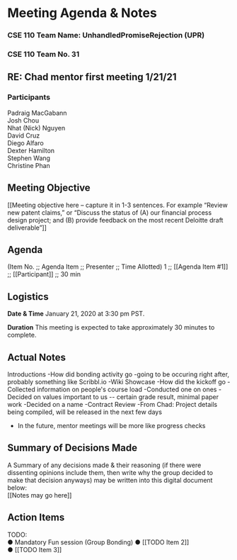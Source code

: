 # Meeting Agenda & Notes

### CSE 110 Team Name: UnhandledPromiseRejection (UPR)
### CSE 110 Team No. 31

## RE: Chad mentor first meeting 1/21/21
### Participants

Padraig MacGabann  
Josh Chou  
Nhat (Nick) Nguyen  
David Cruz  
Diego Alfaro  
Dexter Hamilton  
Stephen Wang  
Christine Phan  
 
## Meeting Objective
[[Meeting objective here – capture it in 1-3 sentences. For example “Review new patent claims,” or “Discuss the status of (A) our financial process design project; and (B) provide feedback on the most recent Deloitte draft deliverable”]] 

## Agenda
(Item No.	;; Agenda Item ;;	Presenter ;; Time Allotted)
1 ;; [[Agenda Item #1]]	;; [[Participant]] ;; 30 min


## Logistics
**Date & Time**	January 21, 2020 at 3:30 pm PST.  

**Duration**	This meeting is expected to take approximately 30 minutes to complete.  

## Actual Notes
Introductions
-How did bonding activity go
  -going to be occuring right after, probably something like Scribbl.io
-Wiki Showcase
  -How did the kickoff go
    -Collected information on people's course load
    -Conducted one on ones
    -Decided on values important to us -- certain grade result, minimal paper work
    -Decided on a name 
-Contract Review
-From Chad: Project details being compiled, will be released in the next few days
 - In the future, mentor meetings will be more like progress checks 

## Summary of Decisions Made
A Summary of any decisions made & their reasoning (if there were dissenting opinions include them, then write why the group decided to make that decision anyways) may be written into this digital document below:  
[[Notes may go here]]

## Action Items
TODO:  
●	Mandatory Fun session (Group Bonding)
●	[[TODO Item 2]]  
●	[[TODO Item 3]]
